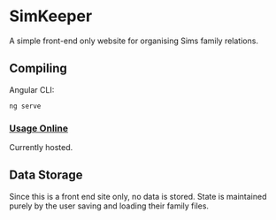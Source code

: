 # SimKeeper

A simple front-end only website for organising Sims family relations.

## Compiling

Angular CLI:

    ng serve

### [Usage Online](https://simkeeper-fdf84.firebaseapp.com/)

Currently hosted.

## Data Storage

Since this is a front end site only, no data is stored. State is maintained purely by the user saving and loading their family files.
